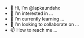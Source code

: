 - 👋 Hi, I’m @lapkaundahx
- 👀 I’m interested in ...
- 🌱 I’m currently learning ...
- 💞️ I’m looking to collaborate on ...
- 📫 How to reach me ...

<!---
lapkaundahx/lapkaundahx is a ✨ special ✨ repository because its `README.md` (this file) appears on your GitHub profile.
You can click the Preview link to take a look at your changes.
--->
